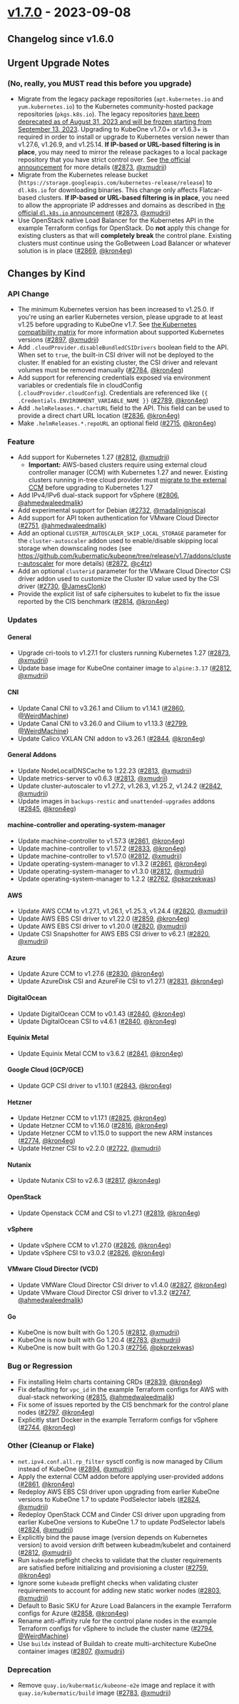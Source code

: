 # [v1.7.0](https://github.com/kubermatic/kubeone/releases/tag/v1.7.0) - 2023-09-08

## Changelog since v1.6.0

## Urgent Upgrade Notes 

### (No, really, you MUST read this before you upgrade)

- Migrate from the legacy package repositories (`apt.kubernetes.io` and `yum.kubernetes.io`) to the Kubernetes community-hosted package repositories (`pkgs.k8s.io`). The legacy repositories [have been deprecated as of August 31, 2023 and will be frozen starting from September 13, 2023](https://kubernetes.io/blog/2023/08/31/legacy-package-repository-deprecation/). Upgrading to KubeOne v1.7.0+ or v1.6.3+ is required in order to install or upgrade to Kubernetes version newer than v1.27.6, v1.26.9, and v1.25.14. **If IP-based or URL-based filtering is in place**, you may need to mirror the release packages to a local package repository that you have strict control over. See [the official announcement](https://kubernetes.io/blog/2023/08/15/pkgs-k8s-io-introduction/) for more details ([#2873](https://github.com/kubermatic/kubeone/pull/2873), [@xmudrii](https://github.com/xmudrii))
- Migrate from the Kubernetes release bucket (`https://storage.googleapis.com/kubernetes-release/release`) to `dl.k8s.io` for downloading binaries. This change only affects Flatcar-based clusters. **If IP-based or URL-based filtering is in place**, you need to allow the appropriate IP addresses and domains as described in [the official `dl.k8s.io` announcement](https://kubernetes.io/blog/2023/06/09/dl-adopt-cdn/) ([#2873](https://github.com/kubermatic/kubeone/pull/2873), [@xmudrii](https://github.com/xmudrii))
- Use OpenStack native Load Balancer for the Kubernetes API in the example Terraform configs for OpenStack. Do **not** apply this change for existing clusters as that will **completely break** the control plane. Existing clusters must continue using the GoBetween Load Balancer or whatever solution is in place ([#2869](https://github.com/kubermatic/kubeone/pull/2869), [@kron4eg](https://github.com/kron4eg))

## Changes by Kind

### API Change

- The minimum Kubernetes version has been increased to v1.25.0. If you're using an earlier Kubernetes version, please upgrade to at least v1.25 before upgrading to KubeOne v1.7. See [the Kubernetes compatibility matrix](https://docs.kubermatic.com/kubeone/v1.7/architecture/compatibility/supported-versions/) for more information about supported Kubernetes versions ([#2897](https://github.com/kubermatic/kubeone/pull/2897), [@xmudrii](https://github.com/xmudrii))
- Add `.cloudProvider.disableBundledCSIDrivers` boolean field to the API. When set to `true`, the built-in CSI driver will not be deployed to the cluster. If enabled for an existing cluster, the CSI driver and relevant volumes must be removed manually ([#2784](https://github.com/kubermatic/kubeone/pull/2784), [@kron4eg](https://github.com/kron4eg))
- Add support for referencing credentials exposed via environment variables or credentials file in cloudConfig (`.cloudProvider.cloudConfig`). Credentials are referenced like `{{ .Credentials.ENVIRONMENT_VARIABLE_NAME }}` ([#2789](https://github.com/kubermatic/kubeone/pull/2789), [@kron4eg](https://github.com/kron4eg))
- Add `.helmReleases.*.chartURL` field to the API. This field can be used to provide a direct chart URL location ([#2836](https://github.com/kubermatic/kubeone/pull/2836), [@kron4eg](https://github.com/kron4eg))
- Make `.helmReleases.*.repoURL` an optional field ([#2715](https://github.com/kubermatic/kubeone/pull/2715), [@kron4eg](https://github.com/kron4eg))

### Feature

- Add support for Kubernetes 1.27 ([#2812](https://github.com/kubermatic/kubeone/pull/2812), [@xmudrii](https://github.com/xmudrii))
  - **Important:** AWS-based clusters require using external cloud controller manager (CCM) with Kubernetes 1.27 and newer. Existing clusters running in-tree cloud provider must [migrate to the external CCM](https://docs.kubermatic.com/kubeone/v1.7/guides/ccm-csi-migration/) before upgrading to Kubernetes 1.27
- Add IPv4/IPv6 dual-stack support for vSphere ([#2806](https://github.com/kubermatic/kubeone/pull/2806), [@ahmedwaleedmalik](https://github.com/ahmedwaleedmalik))
- Add experimental support for Debian ([#2732](https://github.com/kubermatic/kubeone/pull/2732), [@madalinignisca](https://github.com/madalinignisca))
- Add support for API token authentication for VMware Cloud Director ([#2751](https://github.com/kubermatic/kubeone/pull/2751), [@ahmedwaleedmalik](https://github.com/ahmedwaleedmalik))
- Add an optional `CLUSTER_AUTOSCALER_SKIP_LOCAL_STORAGE` parameter for the `cluster-autoscaler` addon used to enable/disable skipping local storage when downscaling nodes (see https://github.com/kubermatic/kubeone/tree/release/v1.7/addons/cluster-autoscaler for more details) ([#2872](https://github.com/kubermatic/kubeone/pull/2872), [@c4tz](https://github.com/c4tz))
- Add an optional `clusterid` parameter for the VMware Cloud Director CSI driver addon used to customize the Cluster ID value used by the CSI driver ([#2730](https://github.com/kubermatic/kubeone/pull/2730), [@JamesClonk](https://github.com/JamesClonk))
- Provide the explicit list of safe ciphersuites to kubelet to fix the issue reported by the CIS benchmark ([#2814](https://github.com/kubermatic/kubeone/pull/2814), [@kron4eg](https://github.com/kron4eg))

### Updates

#### General

- Upgrade cri-tools to v1.27.1 for clusters running Kubernetes 1.27 ([#2873](https://github.com/kubermatic/kubeone/pull/2873), [@xmudrii](https://github.com/xmudrii))
- Update base image for KubeOne container image to `alpine:3.17` ([#2812](https://github.com/kubermatic/kubeone/pull/2812), [@xmudrii](https://github.com/xmudrii))

#### CNI

- Update Canal CNI to v3.26.1 and Cilium to v1.14.1 ([#2860](https://github.com/kubermatic/kubeone/pull/2860), [@WeirdMachine](https://github.com/WeirdMachine))
- Update Canal CNI to v3.26.0 and Cilium to v1.13.3 ([#2799](https://github.com/kubermatic/kubeone/pull/2799), [@WeirdMachine](https://github.com/WeirdMachine))
- Update Calico VXLAN CNI addon to v3.26.1 ([#2844](https://github.com/kubermatic/kubeone/pull/2844), [@kron4eg](https://github.com/kron4eg))

#### General Addons

- Update NodeLocalDNSCache to 1.22.23 ([#2813](https://github.com/kubermatic/kubeone/pull/2813), [@xmudrii](https://github.com/xmudrii))
- Update metrics-server to v0.6.3 ([#2813](https://github.com/kubermatic/kubeone/pull/2813), [@xmudrii](https://github.com/xmudrii))
- Update cluster-autoscaler to v1.27.2, v1.26.3, v1.25.2, v1.24.2 ([#2842](https://github.com/kubermatic/kubeone/pull/2842), [@xmudrii](https://github.com/xmudrii))
- Update images in `backups-restic` and `unattended-upgrades` addons ([#2845](https://github.com/kubermatic/kubeone/pull/2845), [@kron4eg](https://github.com/kron4eg))

#### machine-controller and operating-system-manager

- Update machine-controller to v1.57.3 ([#2861](https://github.com/kubermatic/kubeone/pull/2861), [@kron4eg](https://github.com/kron4eg))
- Update machine-controller to v1.57.2 ([#2833](https://github.com/kubermatic/kubeone/pull/2833), [@kron4eg](https://github.com/kron4eg))
- Update machine-controller to v1.57.0 ([#2812](https://github.com/kubermatic/kubeone/pull/2812), [@xmudrii](https://github.com/xmudrii))
- Update operating-system-manager to v1.3.2 ([#2861](https://github.com/kubermatic/kubeone/pull/2861), [@kron4eg](https://github.com/kron4eg))
- Update operating-system-manager to v1.3.0 ([#2812](https://github.com/kubermatic/kubeone/pull/2812), [@xmudrii](https://github.com/xmudrii))
- Update operating-system-manager to 1.2.2 ([#2762](https://github.com/kubermatic/kubeone/pull/2762), [@pkprzekwas](https://github.com/pkprzekwas))

#### AWS

- Update AWS CCM to v1.27.1, v1.26.1, v1.25.3, v1.24.4 ([#2820](https://github.com/kubermatic/kubeone/pull/2820), [@xmudrii](https://github.com/xmudrii))
- Update AWS EBS CSI driver to v1.22.0 ([#2859](https://github.com/kubermatic/kubeone/pull/2859), [@kron4eg](https://github.com/kron4eg))
- Update AWS EBS CSI driver to v1.20.0 ([#2820](https://github.com/kubermatic/kubeone/pull/2820), [@xmudrii](https://github.com/xmudrii))
- Update CSI Snapshotter for AWS EBS CSI driver to v6.2.1 ([#2820](https://github.com/kubermatic/kubeone/pull/2820), [@xmudrii](https://github.com/xmudrii))

#### Azure

- Update Azure CCM to v1.27.6 ([#2830](https://github.com/kubermatic/kubeone/pull/2830), [@kron4eg](https://github.com/kron4eg))
- Update AzureDisk CSI and AzureFile CSI to v1.27.1 ([#2831](https://github.com/kubermatic/kubeone/pull/2831), [@kron4eg](https://github.com/kron4eg))

#### DigitalOcean

- Update DigitalOcean CCM to v0.1.43 ([#2840](https://github.com/kubermatic/kubeone/pull/2840), [@kron4eg](https://github.com/kron4eg))
- Update DigitalOcean CSI to v4.6.1 ([#2840](https://github.com/kubermatic/kubeone/pull/2840), [@kron4eg](https://github.com/kron4eg))

#### Equinix Metal

- Update Equinix Metal CCM to v3.6.2 ([#2841](https://github.com/kubermatic/kubeone/pull/2841), [@kron4eg](https://github.com/kron4eg))

#### Google Cloud (GCP/GCE)

- Update GCP CSI driver to v1.10.1 ([#2843](https://github.com/kubermatic/kubeone/pull/2843), [@kron4eg](https://github.com/kron4eg))

#### Hetzner

- Update Hetzner CCM to v1.17.1 ([#2825](https://github.com/kubermatic/kubeone/pull/2825), [@kron4eg](https://github.com/kron4eg))
- Update Hetzner CCM to v1.16.0 ([#2816](https://github.com/kubermatic/kubeone/pull/2816), [@kron4eg](https://github.com/kron4eg))
- Update Hetzner CCM to v1.15.0 to support the new ARM instances ([#2774](https://github.com/kubermatic/kubeone/pull/2774), [@kron4eg](https://github.com/kron4eg))
- Update Hetzner CSI to v2.2.0 ([#2722](https://github.com/kubermatic/kubeone/pull/2722), [@xmudrii](https://github.com/xmudrii))

#### Nutanix

- Update Nutanix CSI to v2.6.3 ([#2817](https://github.com/kubermatic/kubeone/pull/2817), [@kron4eg](https://github.com/kron4eg))

#### OpenStack

- Update Openstack CCM and CSI to v1.27.1 ([#2819](https://github.com/kubermatic/kubeone/pull/2819), [@kron4eg](https://github.com/kron4eg))

#### vSphere

- Update vSphere CCM to v1.27.0 ([#2826](https://github.com/kubermatic/kubeone/pull/2826), [@kron4eg](https://github.com/kron4eg))
- Update vSphere CSI to v3.0.2 ([#2826](https://github.com/kubermatic/kubeone/pull/2826), [@kron4eg](https://github.com/kron4eg))

#### VMware Cloud Director (VCD)

- Update VMWare Cloud Director CSI driver to v1.4.0 ([#2827](https://github.com/kubermatic/kubeone/pull/2827), [@kron4eg](https://github.com/kron4eg))
- Update VMware Cloud Director CSI driver to v1.3.2 ([#2747](https://github.com/kubermatic/kubeone/pull/2747), [@ahmedwaleedmalik](https://github.com/ahmedwaleedmalik))

#### Go

- KubeOne is now built with Go 1.20.5 ([#2812](https://github.com/kubermatic/kubeone/pull/2812), [@xmudrii](https://github.com/xmudrii))
- KubeOne is now built with Go 1.20.4 ([#2783](https://github.com/kubermatic/kubeone/pull/2783), [@xmudrii](https://github.com/xmudrii))
- KubeOne is now built with Go 1.20.3 ([#2756](https://github.com/kubermatic/kubeone/pull/2756), [@pkprzekwas](https://github.com/pkprzekwas))

### Bug or Regression


- Fix installing Helm charts containing CRDs ([#2839](https://github.com/kubermatic/kubeone/pull/2839), [@kron4eg](https://github.com/kron4eg))
- Fix defaulting for `vpc_id` in the example Terraform configs for AWS with dual-stack networking ([#2815](https://github.com/kubermatic/kubeone/pull/2815), [@ahmedwaleedmalik](https://github.com/ahmedwaleedmalik))
- Fix some of issues reported by the CIS benchmark for the control plane nodes ([#2797](https://github.com/kubermatic/kubeone/pull/2797), [@kron4eg](https://github.com/kron4eg))
- Explicitly start Docker in the example Terraform configs for vSphere ([#2744](https://github.com/kubermatic/kubeone/pull/2744), [@kron4eg](https://github.com/kron4eg))

### Other (Cleanup or Flake)

- `net.ipv4.conf.all.rp_filter` sysctl config is now managed by Cilium instead of KubeOne ([#2894](https://github.com/kubermatic/kubeone/pull/2894), [@xmudrii](https://github.com/xmudrii))
- Apply the external CCM addon before applying user-provided addons ([#2861](https://github.com/kubermatic/kubeone/pull/2861), [@kron4eg](https://github.com/kron4eg))
- Redeploy AWS EBS CSI driver upon upgrading from earlier KubeOne versions to KubeOne 1.7 to update PodSelector labels ([#2824](https://github.com/kubermatic/kubeone/pull/2824), [@xmudrii](https://github.com/xmudrii))
- Redeploy OpenStack CCM and Cinder CSI driver upon upgrading from earlier KubeOne versions to KubeOne 1.7 to update PodSelector labels ([#2824](https://github.com/kubermatic/kubeone/pull/2824), [@xmudrii](https://github.com/xmudrii))
- Explicitly bind the pause image (version depends on Kubernetes version) to avoid version drift between kubeadm/kubelet and containerd ([#2812](https://github.com/kubermatic/kubeone/pull/2812), [@xmudrii](https://github.com/xmudrii))
- Run `kubeadm` preflight checks to validate that the cluster requirements are satisfied before initializing and provisioning a cluster ([#2759](https://github.com/kubermatic/kubeone/pull/2759), [@kron4eg](https://github.com/kron4eg))
- Ignore some `kubeadm` preflight checks when validating cluster requirements to account for adding new static worker nodes ([#2803](https://github.com/kubermatic/kubeone/pull/2803), [@xmudrii](https://github.com/xmudrii))
- Default to Basic SKU for Azure Load Balancers in the example Terraform configs for Azure ([#2858](https://github.com/kubermatic/kubeone/pull/2858), [@kron4eg](https://github.com/kron4eg))
- Rename anti-affinity rule for the control plane nodes in the example Terraform configs for vSphere to include the cluster name ([#2794](https://github.com/kubermatic/kubeone/pull/2794), [@WeirdMachine](https://github.com/WeirdMachine))
- Use `buildx` instead of Buildah to create multi-architecture KubeOne container images ([#2807](https://github.com/kubermatic/kubeone/pull/2807), [@xmudrii](https://github.com/xmudrii))

### Deprecation

- Remove `quay.io/kubermatic/kubeone-e2e` image and replace it with `quay.io/kubermatic/build` image ([#2783](https://github.com/kubermatic/kubeone/pull/2783), [@xmudrii](https://github.com/xmudrii))

